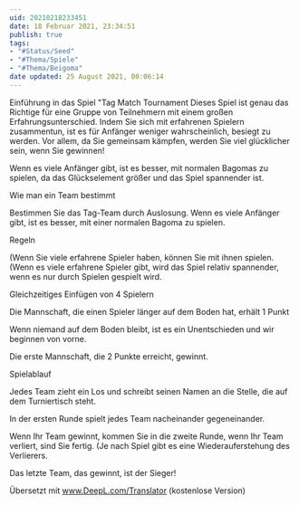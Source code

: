 ```yaml
---
uid: 20210218233451
date: 18 Februar 2021, 23:34:51
publish: true
tags:
- "#Status/Seed"
- "#Thema/Spiele"
- "#Thema/Beigoma"
date updated: 25 August 2021, 00:06:14
---
```

Einführung in das Spiel "Tag Match Tournament
Dieses Spiel ist genau das Richtige für eine Gruppe von Teilnehmern mit einem großen Erfahrungsunterschied. Indem Sie sich mit erfahrenen Spielern zusammentun, ist es für Anfänger weniger wahrscheinlich, besiegt zu werden. Vor allem, da Sie gemeinsam kämpfen, werden Sie viel glücklicher sein, wenn Sie gewinnen!

Wenn es viele Anfänger gibt, ist es besser, mit normalen Bagomas zu spielen, da das Glückselement größer und das Spiel spannender ist.

Wie man ein Team bestimmt

Bestimmen Sie das Tag-Team durch Auslosung. Wenn es viele Anfänger gibt, ist es besser, mit einer normalen Bagoma zu spielen.

Regeln

(Wenn Sie viele erfahrene Spieler haben, können Sie mit ihnen spielen.
(Wenn es viele erfahrene Spieler gibt, wird das Spiel relativ spannender, wenn es nur durch Spielen gespielt wird.

Gleichzeitiges Einfügen von 4 Spielern

Die Mannschaft, die einen Spieler länger auf dem Boden hat, erhält 1 Punkt

Wenn niemand auf dem Boden bleibt, ist es ein Unentschieden und wir beginnen von vorne.

Die erste Mannschaft, die 2 Punkte erreicht, gewinnt.

Spielablauf

Jedes Team zieht ein Los und schreibt seinen Namen an die Stelle, die auf dem Turniertisch steht.

In der ersten Runde spielt jedes Team nacheinander gegeneinander.

Wenn Ihr Team gewinnt, kommen Sie in die zweite Runde, wenn Ihr Team verliert, sind Sie fertig. (Je nach Spiel gibt es eine Wiederauferstehung des Verlierers.

Das letzte Team, das gewinnt, ist der Sieger!

Übersetzt mit www.DeepL.com/Translator (kostenlose Version)